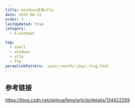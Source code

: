```yaml
---
title: windows安装sftp
date: 2025-06-22
order: 3
lastUpdated: true
category:
  - 6.windows

tag:
  - shell
  - windows
  - sftp
  - ftp
permalinkPattern: :year/:month/:day/:slug.html
---
```

## 参考链接
https://blog.csdn.net/qinhuaifeng/article/details/134422259
